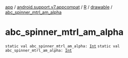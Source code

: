 [app](../../../index.md) / [android.support.v7.appcompat](../../index.md) / [R](../index.md) / [drawable](index.md) / [abc_spinner_mtrl_am_alpha](./abc_spinner_mtrl_am_alpha.md)

# abc_spinner_mtrl_am_alpha

`static val abc_spinner_mtrl_am_alpha: `[`Int`](https://kotlinlang.org/api/latest/jvm/stdlib/kotlin/-int/index.html)
`static val abc_spinner_mtrl_am_alpha: `[`Int`](https://kotlinlang.org/api/latest/jvm/stdlib/kotlin/-int/index.html)